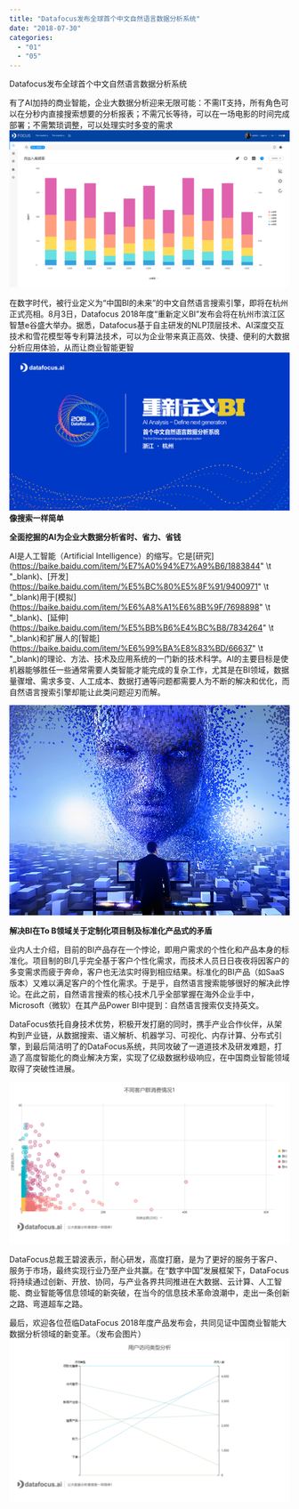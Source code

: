 ```yaml
---
title: "Datafocus发布全球首个中文自然语言数据分析系统"
date: "2018-07-30"
categories: 
  - "01"
  - "05"
---
```


Datafocus发布全球首个中文自然语言数据分析系统

有了AI加持的商业智能，企业大数据分析迎来无限可能：不需IT支持，所有角色可以在分秒内直接搜索想要的分析报表；不需冗长等待，可以在一场电影的时间完成部署；不需繁琐调整，可以处理实时多变的需求 ![时间轴-01](images/01.png)

在数字时代，被行业定义为“中国BI的未来”的中文自然语言搜索引擎，即将在杭州正式亮相。8月3日，Datafocus 2018年度“重新定义BI”发布会将在杭州市滨江区智慧e谷盛大举办。据悉，Datafocus基于自主研发的NLP顶层技术、AI深度交互技术和雪花模型等专利算法技术，可以为企业带来真正高效、快捷、便利的大数据分析应用体验，从而让商业智能更智 ![1111-01](images/1111-01-2.png) **像搜索一样简单**

**全面挖掘的AI为企业大数据分析省时、省力、省钱**

AI是人工智能（Artificial Intelligence）的缩写。它是[研究](https://baike.baidu.com/item/%E7%A0%94%E7%A9%B6/1883844" \t "_blank)、[开发](https://baike.baidu.com/item/%E5%BC%80%E5%8F%91/9400971" \t "_blank)用于[模拟](https://baike.baidu.com/item/%E6%A8%A1%E6%8B%9F/7698898" \t "_blank)、[延伸](https://baike.baidu.com/item/%E5%BB%B6%E4%BC%B8/7834264" \t "_blank)和扩展人的[智能](https://baike.baidu.com/item/%E6%99%BA%E8%83%BD/66637" \t "_blank)的理论、方法、技术及应用系统的一门新的技术科学。AI的主要目标是使机器能够胜任一些通常需要人类智能才能完成的复杂工作，尤其是在BI领域，数据量骤增、需求多变、人工成本、数据打通等问题都需要人为不断的解决和优化，而自然语言搜索引擎却能让此类问题迎刃而解。

![未标题-1](images/1-4.png)

**解决BI在To B领域关于定制化项目制及标准化产品式的矛盾**

业内人士介绍，目前的BI产品存在一个悖论，即用户需求的个性化和产品本身的标准化。项目制的BI几乎完全基于客户个性化需求，而技术人员日日夜夜将因客户的多变需求而疲于奔命，客户也无法实时得到相应结果。标准化的BI产品（如SaaS版本）又难以满足客户的个性化需求。于是乎，自然语言搜索能够很好的解决此悖论。在此之前，自然语言搜索的核心技术几乎全部掌握在海外企业手中，Microsoft（微软）在其产品Power BI中提到：自然语言搜索仅支持英文。

DataFocus依托自身技术优势，积极开发打磨的同时，携手产业合作伙伴，从架构到产业链，从数据搜索、语义解析、机器学习、可视化、内存计算、分布式引擎，到最后简洁明了的DataFocus系统，共同攻破了一道道技术及研发难题，打造了高度智能化的商业解决方案，实现了亿级数据秒级响应，在中国商业智能领域取得了突破性进展。

![未标题-1](images/1-5.png)

DataFocus总裁王碧波表示，耐心研发，高度打磨，是为了更好的服务于客户、服务于市场，最终实现行业乃至产业共赢。在“数字中国”发展框架下，DataFocus将持续通过创新、开放、协同，与产业各界共同推进在大数据、云计算、人工智能、商业智能等信息领域的新突破，在当今的信息技术革命浪潮中，走出一条创新之路、弯道超车之路。

最后，欢迎各位莅临DataFocus 2018年度产品发布会，共同见证中国商业智能大数据分析领域的新变革。（发布会图片） ![泡沫字](images/unnamed-file-42.png)
